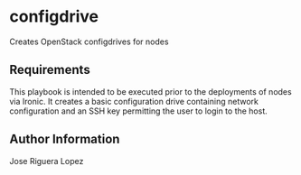 configdrive
===========

Creates OpenStack configdrives for nodes

Requirements
------------

This playbook is intended to be executed prior to the deployments of nodes via Ironic. It creates a basic configuration drive containing network configuration and an SSH key permitting the user to login to the host.


Author Information
------------------

Jose Riguera Lopez
